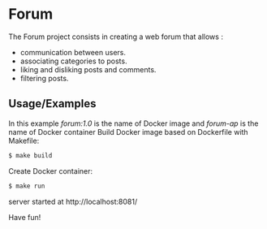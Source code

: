 # Forum

The Forum project consists in creating a web forum that allows :

- communication between users.
- associating categories to posts.
- liking and disliking posts and comments.
- filtering posts.

## Usage/Examples

In this example _forum:1.0_ is the name of Docker image and _forum-ap_ is the name of Docker container
Build Docker image based on Dockerfile with Makefile:

```bash
$ make build
```

Create Docker container:

```bash
$ make run
```

server started at http://localhost:8081/

Have fun!
